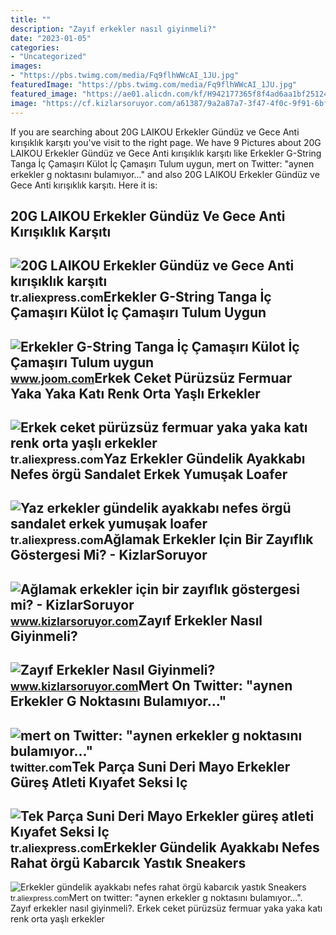```yaml
---
title: ""
description: "Zayıf erkekler nasıl giyinmeli?"
date: "2023-01-05"
categories:
- "Uncategorized"
images:
- "https://pbs.twimg.com/media/Fq9flhWWcAI_1JU.jpg"
featuredImage: "https://pbs.twimg.com/media/Fq9flhWWcAI_1JU.jpg"
featured_image: "https://ae01.alicdn.com/kf/H942177365f8f4ad6aa1bf251247109f30/Erkek-ceket-p-r-zs-z-fermuar-yaka-yaka-kat-renk-orta-ya-l-erkekler-g.jpg"
image: "https://cf.kizlarsoruyor.com/a61387/9a2a87a7-3f47-4f0c-9f91-6bfcbef3e623.jpg"
---
```


If you are searching about 20G LAIKOU Erkekler Gündüz ve Gece Anti kırışıklık karşıtı you've visit to the right page. We have 9 Pictures about 20G LAIKOU Erkekler Gündüz ve Gece Anti kırışıklık karşıtı like Erkekler G-String Tanga İç Çamaşırı Külot İç Çamaşırı Tulum uygun, mert on Twitter: "aynen erkekler g noktasını bulamıyor..." and also 20G LAIKOU Erkekler Gündüz ve Gece Anti kırışıklık karşıtı. Here it is:

20G LAIKOU Erkekler Gündüz Ve Gece Anti Kırışıklık Karşıtı
----------------------------------------------------------

 ![20G LAIKOU Erkekler Gündüz ve Gece Anti kırışıklık karşıtı](https://ae01.alicdn.com/kf/HTB1BqVZXyDxK1RjSsphq6zHrpXaX/20G-LAIKOU-Erkekler-G-nd-z-ve-Gece-Anti-k-r-kl-k-kar-t-S.jpg) <small>tr.aliexpress.com</small>Erkekler G-String Tanga İç Çamaşırı Külot İç Çamaşırı Tulum Uygun
-----------------------------------------------------------------

 ![Erkekler G-String Tanga İç Çamaşırı Külot İç Çamaşırı Tulum uygun](https://img.joomcdn.net/f69ed0f49ddd150892c9394cca57b0c2b670361e_original.jpeg) <small>www.joom.com</small>Erkek Ceket Pürüzsüz Fermuar Yaka Yaka Katı Renk Orta Yaşlı Erkekler
--------------------------------------------------------------------

 ![Erkek ceket pürüzsüz fermuar yaka yaka katı renk orta yaşlı erkekler](https://ae01.alicdn.com/kf/H942177365f8f4ad6aa1bf251247109f30/Erkek-ceket-p-r-zs-z-fermuar-yaka-yaka-kat-renk-orta-ya-l-erkekler-g.jpg) <small>tr.aliexpress.com</small>Yaz Erkekler Gündelik Ayakkabı Nefes örgü Sandalet Erkek Yumuşak Loafer
-----------------------------------------------------------------------

 ![Yaz erkekler gündelik ayakkabı nefes örgü sandalet erkek yumuşak loafer](https://ae01.alicdn.com/kf/S23b0fcdde23345e9ba979ae05d47cb406/Yaz-erkekler-g-ndelik-ayakkab-nefes-rg-sandalet-erkek-yumu-ak-loafer-lar-y-r-y.jpg) <small>tr.aliexpress.com</small>Ağlamak Erkekler Için Bir Zayıflık Göstergesi Mi? - KizlarSoruyor
-----------------------------------------------------------------

 ![Ağlamak erkekler için bir zayıflık göstergesi mi? - KizlarSoruyor](https://cf.kizlarsoruyor.com/q11569310/primary-share.png?61) <small>www.kizlarsoruyor.com</small>Zayıf Erkekler Nasıl Giyinmeli?
-------------------------------

 ![Zayıf Erkekler Nasıl Giyinmeli?](https://cf.kizlarsoruyor.com/a61387/9a2a87a7-3f47-4f0c-9f91-6bfcbef3e623.jpg) <small>www.kizlarsoruyor.com</small>Mert On Twitter: "aynen Erkekler G Noktasını Bulamıyor..."
----------------------------------------------------------

 ![mert on Twitter: "aynen erkekler g noktasını bulamıyor..."](https://pbs.twimg.com/media/Fq9flhWWcAI_1JU.jpg) <small>twitter.com</small>Tek Parça Suni Deri Mayo Erkekler Güreş Atleti Kıyafet Seksi Iç
---------------------------------------------------------------

 ![Tek Parça Suni Deri Mayo Erkekler güreş atleti Kıyafet Seksi Iç](https://ae01.alicdn.com/kf/HTB1J8_qIpXXXXbWXXXXq6xXFXXXw/Tek-Par-a-Suni-Deri-Mayo-Erkekler-g-re-atleti-K-yafet-Seksi-I-ama-r.jpg) <small>tr.aliexpress.com</small>Erkekler Gündelik Ayakkabı Nefes Rahat örgü Kabarcık Yastık Sneakers
--------------------------------------------------------------------

 ![Erkekler gündelik ayakkabı nefes rahat örgü kabarcık yastık Sneakers](https://ae01.alicdn.com/kf/S2cfcb13d96254615bdd9884d4d648df5r/Erkekler-g-ndelik-ayakkab-nefes-rahat-rg-kabarc-k-yast-k-Sneakers-Unisex-erkekler-i-in.jpg) <small>tr.aliexpress.com</small>Mert on twitter: "aynen erkekler g noktasını bulamıyor...". Zayıf erkekler nasıl giyinmeli?. Erkek ceket pürüzsüz fermuar yaka yaka katı renk orta yaşlı erkekler
